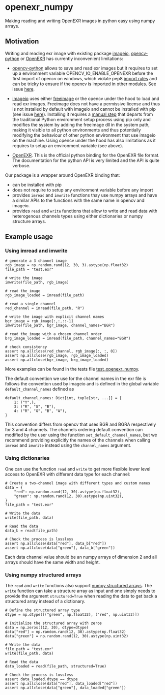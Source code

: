 # openexr_numpy

Making reading and writing OpenEXR images in python easy using numpy arrays.

## Motivation

Writing and reading exr image with existing package [imageio](https://imageio.readthedocs.io/en/stable/), [opencv-python](https://pypi.org/project/opencv-python/) or [OpenEXR](https://pypi.org/project/OpenEXR/) has currently inconvenient limitations:

* [opencv-python](https://pypi.org/project/opencv-python/) allows to save and read exr images but it requires to 
set up a environment variable OPENCV_IO_ENABLE_OPENEXR before the first import of opencv on windows, which violate pep8 [import rules](https://peps.python.org/pep-0008/#imports) and can be tricky to ensure if the opencv is imported in other modules. See issue [here](https://github.com/opencv/opencv/issues/24470).

* [imageio](https://imageio.readthedocs.io/en/stable/) uses either [freeimage](https://freeimage.sourceforge.io/) or the opencv under the hood to load and read exr images. Freeimage does not have a permissive license and thus is not installed by default with imageio and cannot be installed with pip (see issue [here](https://github.com/imageio/imageio/issues/809)). Installing it requires a [manual step](https://imageio.readthedocs.io/en/stable/_autosummary/imageio.plugins.freeimage.html#module-imageio.plugins.freeimage) that departs from the traditional Python environment setup process using pip only and modifies the system by adding the freeimage dll in the system path, making it visible to all python environments and thus potentially modifying the behaviour of other python environment that use imageio on the machine. Using opencv under the hood has also limitations as it requires to setup an environment variable (see above). 

* [OpenEXR](https://pypi.org/project/OpenEXR/). This is the official python binding for the OpenEXR file format. The documentation for the python API is very limited and the API is quite verbose. 

Our package is a wrapper around OpenEXR binding that: 
* can be installed with pip
* does not require to setup any environment variable before any import 
* provides `imread` and `imwrite` functions thay use numpy arrays and have a similar APIs to the functions with the same name in opencv and imageio.
* provides `read` and `write` functions that allow to write and read data with heterogenous channels types using either dictionaries or numpy structure arrays.

## Example usage 

### Using imread and imwrite
```
# generate a 3 channel image
rgb_image = np.random.rand(12, 30, 3).astype(np.float32)
file_path = "test.exr"

# write the image
imwrite(file_path, rgb_image)

# read the image
rgb_image_loaded = imread(file_path)

# read a single channel
red_channel = imread(file_path, "R")

# write the image with explicit channel names
bgr_image = rgb_image[:,:,::-1]
imwrite(file_path, bgr_image, channel_names="BGR")

# read the image with a chosen channel order
brg_image_loaded = imread(file_path, channel_names="BGR")

# check consistency
assert np.allclose(red_channel, rgb_image[:, :, 0])
assert np.allclose(rgb_image, rgb_image_loaded)
assert np.allclose(bgr_image, brg_image_loaded)
```


More examples can be found in the tests file [test_openexr_numpy](tests/test_openexr_numpy.py).

The default convention we use for the channel names in the exr file is follows the convention used by imageio and is defined in the global variable `default_channel_names` defined as
```
default_channel_names: Dict[int, tuple[str, ...]] = {
    1: ("Y",),
    3: ("R", "G", "B"),
    4: ("R", "G", "B", "A"),
}
```
This convention differs from opencv that uses BGR and BGRA respectively for 3 and 4 channels.
The channels ordering default convention can modified by the user using the function `set_default_channel_names`, but we recommend providing explicitly the names of the channels when calling `imread` and `imwrite` instead using the `channel_names` argument.

### Using dictionaries

One can use the function `read` and `write` to get more flexible lower level access to OpenEXR with different data type for each channel: 
```
# Create a two-channel image with different types and custom names
data = {
    "red": np.random.rand(12, 30).astype(np.float32),
    "green": np.random.rand(12, 30).astype(np.uint32),
}
file_path = "test.exr"

# Write the data
write(file_path, data)

# Read the data
data_b = read(file_path)

# Check the process is lossless
assert np.allclose(data["red"], data_b["red"])
assert np.allclose(data["green"], data_b["green"])
```
Each data channel value should be an numpy arrays of dimension 2 and all arrays should have the same width and height.


### Using numpy structured arrays

The `read` and `write` functions also support [numpy structured arrays](https://numpy.org/doc/stable/user/basics.rec.html). The 
`write` function can take a structure array as input and one simply needs to provide the argument  `structured=True` when reading the data to get back a structured array instead of a dictionary.
```
# Define the structured array type
dtype = np.dtype([("green", np.float32), ("red", np.uint32)])

# Initialize the structured array with zeros
data = np.zeros((12, 30), dtype=dtype)
data["red"] = np.random.rand(12, 30).astype(np.float32)
data["green"] = np.random.rand(12, 30).astype(np.uint32)

# Write the data
file_path = "test.exr"
write(file_path, data)

# Read the data
data_loaded = read(file_path, structured=True)

# Check the process is lossless
assert data_loaded.dtype == dtype
assert np.allclose(data["red"], data_loaded["red"])
assert np.allclose(data["green"], data_loaded["green"])
 ```



